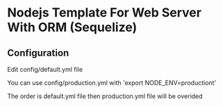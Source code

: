 Nodejs Template For Web Server With ORM (Sequelize)
===

Configuration
---
 
Edit config/default.yml file

You can use config/production.yml with 'export NODE_ENV=productiont' 

The order is default.yml file then production.yml file will be overided 
 